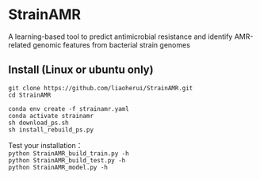 # StrainAMR
A learning-based tool to predict antimicrobial resistance and identify AMR-related genomic features from bacterial strain genomes

## Install (Linux or ubuntu only)

`git clone https://github.com/liaoherui/StrainAMR.git`<BR/>
`cd StrainAMR`<BR/>

`conda env create -f strainamr.yaml`<BR/>
`conda activate strainamr`<BR/>
`sh download_ps.sh`<BR/>
`sh install_rebuild_ps.py`<BR/>

Test your installation：<BR/>
`python StrainAMR_build_train.py -h`<BR/>
`python StrainAMR_build_test.py -h`<BR/>
`python StrainAMR_model.py -h`<BR/>
